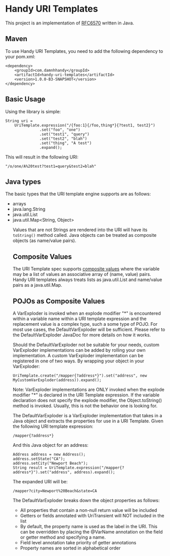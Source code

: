 # Handy URI Templates

This project is an implementation of [RFC6570](http://tools.ietf.org/html/rfc6570) written in Java. 

## Maven

To use Handy URI Templates, you need to add the following dependency to your pom.xml:

	<dependency>
		<groupId>com.damnhhandy</groupId>
		<artifactId>handy-uri-templates</artifactId>
		<version>1.0.0-B3-SNAPSHOT</version>
	</dependency>

## Basic Usage

Using the library is simple:
	
	String uri = 
		UriTemplate.expression("/{foo:1}{/foo,thing*}{?test1, test2}")
				   .set("foo", "one")
				   .set("test1", "query")
				   .set("test2", "blah")
				   .set("thing", "A test")
				   .expand();


This will result in the following URI:

	"/o/one/A%20test?test1=query&test2=blah"

## Java types

The basic types that the URI template engine supports are as follows:

* arrays
* java.lang.String
* java.util.List<Object>
* java.util.Map<String, Object>	


Values that are not Strings are rendered into the URI will have its `toString()` method called. Java objects can be treated as composite objects (as name/value pairs). 

## Composite Values

The URI Template spec supports [composite values](http://tools.ietf.org/html/rfc6570#section-2.4.2) where the variable may be a list of values an associative array of (name, value) pairs. Handy URI templates always treats lists as java.util.List and name/value pairs as a java.util.Map.  

## POJOs as Composite Values

A VarExploder is invoked when an explode modifier "*" is encountered within a variable name within a URI template expression and the replacement value is a complex type, such a some type of POJO. For most use cases, the DefaultVarExploder will be sufficient. Please refer to the DefaultVarExploder JavaDoc for more details on how it works.

Should the DefaultVarExploder not be suitable for your needs, custom VarExploder implementations can be added by rolling your own implementation. A custom VarExploder implementation can be registered in one of two ways. By wrapping your object in your VarExploder:

	UriTemplate.create("/mapper{?address*}").set("address", new MyCustomVarExploder(address)).expand();
 
Note: VarExploder implementations are ONLY invoked when the explode modifier "*" is declared in the URI Template expression. If the variable declaration does not specify the explode modifier, the Object.toString() method is invoked. Usually, this is not the behavior one is looking for.

The DefaultVarExploder is a VarExploder implementation that takes in a Java object and extracts the properties for use in a URI Template. Given the following URI template expression:

	/mapper{?address*}
 
And this Java object for an address:

	Address address = new Address();
	address.setState("CA");
	address.setCity("Newport Beach");
	String result = UriTemplate.expression("/mapper{?address*}").set("address", address).expand();
	
The expanded URI will be:

	/mapper?city=Newport%20Beach&state=CA
 
The DefaultVarExploder breaks down the object properties as follows:

* All properties that contain a non-null return value will be included
* Getters or fields annotated with UriTransient will NOT included in the list
* By default, the property name is used as the label in the URI. This can be overridden by placing the @VarName annotation on the field or getter method and specifying a name.
* Field level annotation take priority of getter annotations
* Property names are sorted in alphabetical order

